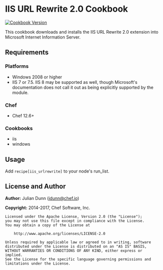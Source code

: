 # IIS URL Rewrite 2.0 Cookbook

[![Cookbook Version](https://img.shields.io/cookbook/v/iis_urlrewrite.svg)](https://supermarket.chef.io/cookbooks/iis_urlrewrite)

This cookbook downloads and installs the IIS URL Rewrite 2.0 extension into Microsoft Internet Information Server.

## Requirements

### Platforms

- Windows 2008 or higher
- IIS 7 or 7.5\. IIS 8 may be supported as well, though Microsoft's documentation does not call it out as being explicitly supported by the module.
### Chef

- Chef 12.6+

### Cookbooks

- iis
- windows

## Usage

Add `recipe[iis_urlrewrite]` to your node's run_list.

## License and Author


**Author:** Julian Dunn ([jdunn@chef.io](mailto:jdunn@chef.io))

**Copyright:** 2014-2017, Chef Software, Inc.

```
Licensed under the Apache License, Version 2.0 (the "License");
you may not use this file except in compliance with the License.
You may obtain a copy of the License at

    http://www.apache.org/licenses/LICENSE-2.0

Unless required by applicable law or agreed to in writing, software
distributed under the License is distributed on an "AS IS" BASIS,
WITHOUT WARRANTIES OR CONDITIONS OF ANY KIND, either express or implied.
See the License for the specific language governing permissions and
limitations under the License.
```
